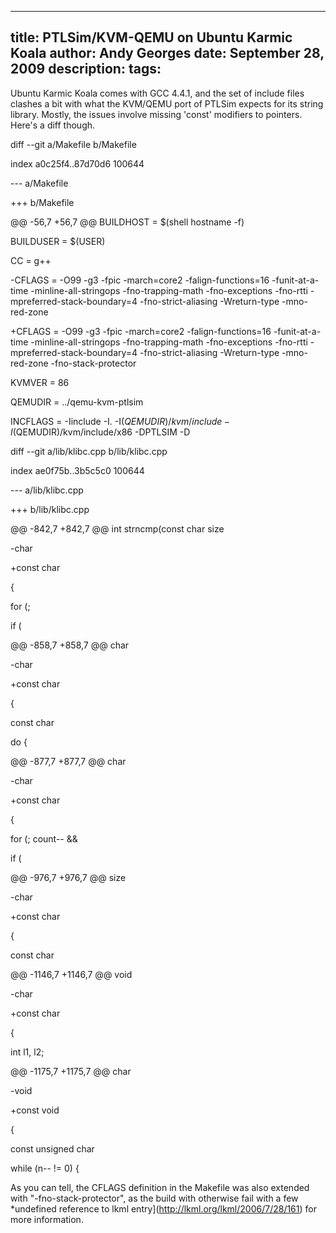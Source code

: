 -----
title:  PTLSim/KVM-QEMU on Ubuntu Karmic Koala
author: Andy Georges
date: September 28, 2009
description: 
tags: 
-----







Ubuntu Karmic Koala comes with GCC 4.4.1, and the set of include files
clashes a bit with what the KVM/QEMU port of PTLSim expects for its
string library. Mostly, the issues involve missing 'const' modifiers to
pointers. Here's a diff though.


diff --git a/Makefile b/Makefile


index a0c25f4..87d70d6 100644


--- a/Makefile


+++ b/Makefile


@@ -56,7 +56,7 @@ BUILDHOST = $(shell hostname -f)


BUILDUSER = $(USER)


CC = g++


-CFLAGS = -O99 -g3 -fpic -march=core2 -falign-functions=16
-funit-at-a-time -minline-all-stringops -fno-trapping-math
-fno-exceptions -fno-rtti -mpreferred-stack-boundary=4
-fno-strict-aliasing -Wreturn-type -mno-red-zone


+CFLAGS = -O99 -g3 -fpic -march=core2 -falign-functions=16
-funit-at-a-time -minline-all-stringops -fno-trapping-math
-fno-exceptions -fno-rtti -mpreferred-stack-boundary=4
-fno-strict-aliasing -Wreturn-type -mno-red-zone -fno-stack-protector


KVMVER = 86


QEMUDIR = ../qemu-kvm-ptlsim


INCFLAGS = -Iinclude -I. -I$(QEMUDIR)/kvm/include
-I$(QEMUDIR)/kvm/include/x86 -DPTLSIM
-D


diff --git a/lib/klibc.cpp b/lib/klibc.cpp


index ae0f75b..3b5c5c0 100644


--- a/lib/klibc.cpp


+++ b/lib/klibc.cpp


@@ -842,7 +842,7 @@ int strncmp(const char 
size











-char 


+const char 


{


for (; 


if (


@@ -858,7 +858,7 @@ char 











-char 


+const char 


{


const char 


do {


@@ -877,7 +877,7 @@ char 











-char 


+const char 


{


for (; count-- && 


if (


@@ -976,7 +976,7 @@ size











-char 


+const char 


{


const char 


@@ -1146,7 +1146,7 @@ void 











-char 


+const char 


{


int l1, l2;


@@ -1175,7 +1175,7 @@ char 











-void 


+const void 


{


const unsigned char 


while (n-- != 0) {


As you can tell, the CFLAGS definition in the Makefile was also extended
with "-fno-stack-protector", as the build with otherwise fail with a few
*undefined reference to 
lkml entry](http://lkml.org/lkml/2006/7/28/161) for more information.




